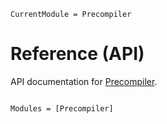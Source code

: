 ```@meta
CurrentModule = Precompiler
```

# Reference (API)

API documentation for [Precompiler](https://github.com/JuliaLang/Precompiler.jl).

```@index
```

```@autodocs
Modules = [Precompiler]
```
